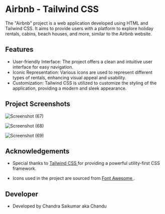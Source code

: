 # Airbnb - Tailwind CSS
The "Airbnb" project is a web application developed using HTML and Tailwind CSS. It aims to provide users with a platform to explore holiday rentals, cabins, beach houses, and more, similar to the Airbnb website.

## Features

- User-friendly Interface: The project offers a clean and intuitive user interface for easy navigation.
- Iconic Representation: Various icons are used to represent different types of rentals, enhancing visual appeal and usability.
- Customization: Tailwind CSS is utilized to customize the styling of the application, providing a modern and sleek appearance.

## Project Screenshots

![Screenshot (67)](https://github.com/Chandu-d-coder/Color-Picker/assets/144380893/4ed48186-d1bf-456d-9881-acdf212a2f7e)

![Screenshot (68)](https://github.com/Chandu-d-coder/Color-Picker/assets/144380893/304d532b-4fae-4b24-80ce-b877eec04c82)

![Screenshot (69)](https://github.com/Chandu-d-coder/Color-Picker/assets/144380893/06f07cd5-a953-47cd-9d07-aa5b45980431)

## Acknowledgements

 - Special thanks to <a href ="https://tailwindcss.com/"> Tailwind CSS </a> for providing a powerful utility-first CSS framework.

 - Icons used in the project are sourced from <a href="https://fontawesome.com/"> Font Awesome </a>.

## Developer

- Developed by Chandra Saikumar aka Chandu
